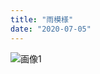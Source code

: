 ```yaml
---
title: "雨模様"
date: "2020-07-05"
---
```


![画像1](https://assets.st-note.com/production/uploads/images/29773605/picture_pc_2cb1685f160b0d1bc10cded6d0047d15.jpg)
